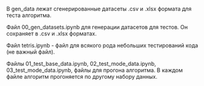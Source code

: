 В gen_data лежат сгенерированные датасеты .csv и .xlsx формата для теста алгоритма.

Файл 00_gen_datasets.ipynb для генерации датасетов для тестов. Он сохраняет в .csv и .xlsx форматах.

Файл tetris.ipynb - файл для всякого рода небольших тестирований кода (не важный файл).

Файлы 01_test_base_data.ipynb, 02_test_mode_data.ipynb, 03_test_mode_data.ipynb, файлы для прогона алгоритма. В каждом файле алгоритм прогоняется по другому набору данных.
